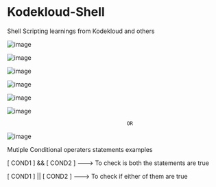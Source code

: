 # Kodekloud-Shell
Shell Scripting learnings from Kodekloud and others


![image](https://github.com/SantoshKrishh/Kodekloud-Shell/assets/34834076/9bbcee86-d47f-4c1d-a25f-71d9c01bd187)

![image](https://github.com/SantoshKrishh/Kodekloud-Shell/assets/34834076/4db75451-320f-4117-934c-feb5491d6a87)

![image](https://github.com/SantoshKrishh/Kodekloud-Shell/assets/34834076/60b9294f-cd55-424f-aed7-a94fd464961f)

![image](https://github.com/SantoshKrishh/Kodekloud-Shell/assets/34834076/4e664837-7f2f-4c43-9b09-e5321b800f44)

![image](https://github.com/SantoshKrishh/Kodekloud-Shell/assets/34834076/373c128f-7b01-4582-8c5f-6304d87934ba)

![image](https://github.com/SantoshKrishh/Kodekloud-Shell/assets/34834076/2949c2fc-ee2d-4a77-b006-ef9dcc190a25)
                                           
                                           OR
![image](https://github.com/SantoshKrishh/Kodekloud-Shell/assets/34834076/14864c2d-648d-4c36-b092-861e1e8145a5)
                                           


Mutiple Conditional operaters statements examples  

[ COND1 ] && [ COND2 ]  ---> To check is both the statements are true

[ COND1 ] || [ COND2 ]  ---> To check if either of them are true
